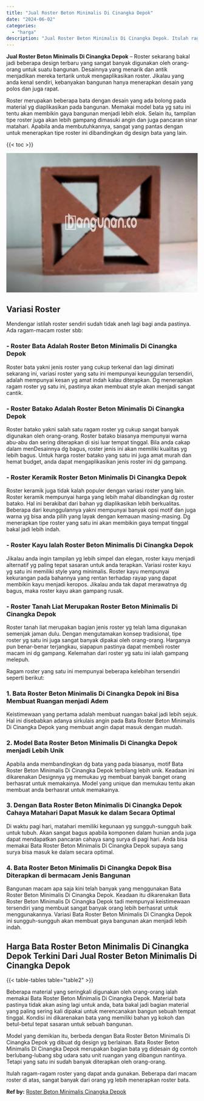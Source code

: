 ```yaml
---
title: "Jual Roster Beton Minimalis Di Cinangka Depok"
date: "2024-06-02"
categories: 
  - "harga"
description: "Jual Roster Beton Minimalis Di Cinangka Depok. Itulah ragam-ragam roster yang dapat anda gunakan. Beberapa dari macam roster di atas, sangat banyak dari oran..."
---
```


**Jual Roster Beton Minimalis Di Cinangka Depok** – Roster sekarang bakal jadi beberapa design terbaru yang sangat banyak digunakan oleh orang-orang untuk suatu bangunan. Desainnya yang menarik dan antik menjadikan mereka tertarik untuk mengaplikasikan roster. Jikalau yang anda kenal sendiri, kebanyakan bangunan hanya menerapkan desain yang polos dan juga rapat.

Roster merupakan beberapa bata dengan desain yang ada bolong pada material yg diaplikasikan pada bangunan. Memakai model bata yg satu ini tentu akan membikin gaya bangunan menjadi lebih elok. Selain itu, tampilan tipe roster juga akan lebih gampang dimasuki angin dan juga pancaran sinar matahari. Apabila anda membutuhkannya, sangat yang pantas dengan untuk menerapkan tipe roster ini dibandingkan dg design bata yang lain.

{{< toc >}}

![Jual Roster Beton Minimalis Di Cinangka Depok](/images/bata-roster-minimalis-28.png)

## Variasi Roster

Mendengar istilah roster sendiri sudah tidak aneh lagi bagi anda pastinya. Ada ragam-macam roster sbb:

### \- Roster Bata Adalah Roster Beton Minimalis Di Cinangka Depok

Roster bata yakni jenis roster yang cukup terkenal dan lagi diminati sekarang ini, variasi roster yang satu ini mempunyai keunggulan tersendiri, adalah mempunyai kesan yg amat indah kalau diterapkan. Dg menerapkan ragam roster yg satu ini, pastinya akan membuat style akan menjadi sangat cantik.

### \- Roster Batako Adalah Roster Beton Minimalis Di Cinangka Depok

Roster batako yakni salah satu ragam roster yg cukup sangat banyak digunakan oleh orang-orang. Roster batako biasanya mempunyai warna abu-abu dan sering diterapkan di sisi luar tempat tinggal. Bila anda cakap dalam menDesainnya dg bagus, roster jenis ini akan memiliki kualitas yg lebih bagus. Untuk harga roster batako yang satu ini juga amat murah dan hemat budget, anda dapat mengaplikasikan jenis roster ini dg gampang.

### \- Roster Keramik Roster Beton Minimalis Di Cinangka Depok

Roster keramik juga tidak kalah populer dengan variasi roster yang lain. Roster keramik mempunyai harga yang lebih mahal dibandingkan dg roster batako. Hal ini berakibat dari bahan yg diaplikasikan lebih berkualitas. Beberapa dari keunggulannya yakni mempunyai banyak opsi motif dan juga warna yg bisa anda pilih yang layak dengan kemauan masing-masing. Dg menerapkan tipe roster yang satu ini akan membikin gaya tempat tinggal bakal jadi lebih indah.

### \- Roster Kayu Ialah Roster Beton Minimalis Di Cinangka Depok

Jikalau anda ingin tampilan yg lebih simpel dan elegan, roster kayu menjadi alternatif yg paling tepat sasaran untuk anda terapkan. Variasi roster kayu yg satu ini memiliki style yang minimalis. Roster kayu mempunyai kekurangan pada bahannya yang rentan terhadap rayap yang dapat membikin kayu menjadi keropos. Jikalau anda tak dapat merawatnya dg bagus, maka roster kayu akan gampang rusak.

### \- Roster Tanah Liat Merupakan Roster Beton Minimalis Di Cinangka Depok

Roster tanah liat merupakan bagian jenis roster yg telah lama digunakan semenjak jaman dulu. Dengan mengutamakan konsep tradisional, tipe roster yg satu ini juga sangat banyak dipakai oleh orang-orang. Harganya pun benar-benar terjangkau, siapapun pastinya dapat membeli roster macam ini dg gampang. Kelemahan dari roster yg satu ini ialah gampang melepuh.

Ragam roster yang satu ini mempunyai beberapa kelebihan tersendiri seperti berikut:

### 1\. Bata Roster Beton Minimalis Di Cinangka Depok ini Bisa Membuat Ruangan menjadi Adem

Keistimewaan yang pertama adalah membuat ruangan bakal jadi lebih sejuk. Hal ini disebabkan adanya sirkulais angin pada Bata Roster Beton Minimalis Di Cinangka Depok yang membuat angin dapat masuk dengan mudah.

### 2\. Model Bata Roster Beton Minimalis Di Cinangka Depok menjadi Lebih Unik

Apabila anda membandingkan dg bata yang pada biasanya, motif Bata Roster Beton Minimalis Di Cinangka Depok terbilang lebih unik. Keadaan ini dikarenakan Designnya yg memukau yg membuat banyak banget orang berhasrat untuk memakainya. Model yang unique dan memukau tentu akan membuat anda berhasrat untuk memakainya.

### 3\. Dengan Bata Roster Beton Minimalis Di Cinangka Depok Cahaya Matahari Dapat Masuk ke dalam Secara Optimal

Di waktu pagi hari, matahari memiliki kegunaan yg sungguh-sungguh baik untuk tubuh. Akan sangat bagus apabila komponen dalam hunian anda juga dapat mendapatkan pancaran cahaya sang surya di pagi hari. Anda bisa memakai Bata Roster Beton Minimalis Di Cinangka Depok supaya sang surya bisa masuk ke dalam secara optimal.

### 4\. Bata Roster Beton Minimalis Di Cinangka Depok Bisa Diterapkan di bermacam Jenis Bangunan

Bangunan macam apa saja kini telah banyak yang menggunakan Bata Roster Beton Minimalis Di Cinangka Depok. Keadaan itu dikarenakan Bata Roster Beton Minimalis Di Cinangka Depok tadi mempunyai keistimewaan tersendiri yang membuat sangat banyak orang lebih berhasrat untuk menggunakannya. Variasi Bata Roster Beton Minimalis Di Cinangka Depok ini sungguh-sungguh akan membuat gaya bangunan akan menjadi lebih indah.

## Harga Bata Roster Beton Minimalis Di Cinangka Depok Terkini Dari Jual Roster Beton Minimalis Di Cinangka Depok

{{< table-tables table="table2" >}}

Beberapa material yang seringkali digunakan oleh orang-orang ialah memakai Bata Roster Beton Minimalis Di Cinangka Depok. Material bata pastinya tidak akan asing lagi untuk anda, bata bakal jadi bagian material yang paling sering kali dipakai untuk merencanakan bangun sebuah tempat tinggal. Kondisi ini dikarenakan bata yang memiliki bahan yg kokoh dan betul-betul tepat sasaran untuk sebuah bangunan.

Model yang demikian itu, berbeda dengan Bata Roster Beton Minimalis Di Cinangka Depok yg dibuat dg design yg berlainan. Bata Roster Beton Minimalis Di Cinangka Depok merupakan bagian bata yg didesain dg contoh berlubang-lubang sbg udara satu unit ruangan yang dibangun nantinya. Tetapi yang satu ini sudah banyak diterapkan oleh orang-orang.

Itulah ragam-ragam roster yang dapat anda gunakan. Beberapa dari macam roster di atas, sangat banyak dari orang yg lebih menerapkan roster bata.

**Ref by:** [Roster Beton Minimalis Cinangka Depok](https://id.wikipedia.org/wiki/Roster)

